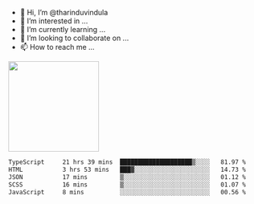 - 👋 Hi, I’m @tharinduvindula
- 👀 I’m interested in ...
- 🌱 I’m currently learning ...
- 💞️ I’m looking to collaborate on ...
- 📫 How to reach me ...

<!---
tharinduvindula/tharinduvindula is a ✨ special ✨ repository because its `README.md` (this file) appears on your GitHub profile.
You can click the Preview link to take a look at your changes.
--->

<img height="180em" src="https://github-readme-stats.vercel.app/api?username=tharinduvindula&show_icons=true&hide_border=false&&count_private=true&include_all_commits=true" />


<!--START_SECTION:waka-->

```txt
TypeScript     21 hrs 39 mins  ████████████████████▒░░░░   81.97 %
HTML           3 hrs 53 mins   ███▓░░░░░░░░░░░░░░░░░░░░░   14.73 %
JSON           17 mins         ▒░░░░░░░░░░░░░░░░░░░░░░░░   01.12 %
SCSS           16 mins         ▒░░░░░░░░░░░░░░░░░░░░░░░░   01.07 %
JavaScript     8 mins          ░░░░░░░░░░░░░░░░░░░░░░░░░   00.56 %
```

<!--END_SECTION:waka-->
